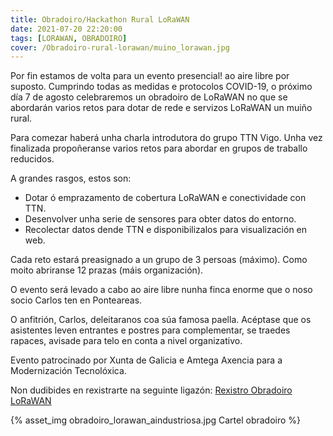 ```yaml
---
title: Obradoiro/Hackathon Rural LoRaWAN
date: 2021-07-20 22:20:00
tags: [LORAWAN, OBRADOIRO]
cover: /Obradoiro-rural-lorawan/muino_lorawan.jpg
---
```


Por fin estamos de volta para un evento presencial! ao aire libre por suposto.
Cumprindo todas as medidas e protocolos COVID-19, o próximo día 7 de agosto celebraremos un obradoiro
de LoRaWAN no que se abordarán varios retos para dotar de rede e servizos LoRaWAN un muiño rural.

Para comezar haberá unha charla introdutora do grupo TTN Vigo. Unha vez finalizada propoñeranse varios retos para abordar en grupos de traballo reducidos.

A grandes rasgos, estos son:

- Dotar ó emprazamento de cobertura LoRaWAN e conectividade con TTN.
- Desenvolver unha serie de sensores para obter datos do entorno.
- Recolectar datos dende TTN e disponibilizalos para visualización en web.

Cada reto estará preasignado a un grupo de 3 persoas (máximo). Como moito abriranse 12 prazas (máis organización).

O evento será levado a cabo ao aire libre nunha finca enorme que o noso socio Carlos ten en Ponteareas.

O anfitrión, Carlos, deleitaranos coa súa famosa paella. Acéptase que os asistentes leven entrantes e postres para complementar, se traedes rapaces, avisade para telo en conta a nivel organizativo.

Evento patrocinado por Xunta de Galicia e Amtega Axencia para a Modernización Tecnolóxica.

Non dudibides en rexistrarte na seguinte ligazón: [Rexistro Obradoiro LoRaWAN](https://www.meetup.com/es-ES/AIndustriosa/events/279527031/)

{% asset_img obradoiro_lorawan_aindustriosa.jpg Cartel obradoiro %}